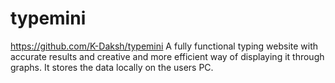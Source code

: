 # typemini
https://github.com/K-Daksh/typemini
A fully functional typing website with accurate results and creative and more efficient way of displaying it through graphs. It stores the data locally on the users PC.
